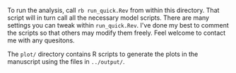 To run the analysis, call `rb run_quick.Rev` from within this directory. That script will in turn call all the necessary model scripts. There are many settings you can tweak within `run_quick.Rev`. I've done my best to comment the scripts so that others may modify them freely. Feel welcome to contact me with any quesitons.

The `plot/` directory contains R scripts to generate the plots in the manuscript using the files in `../output/`.
